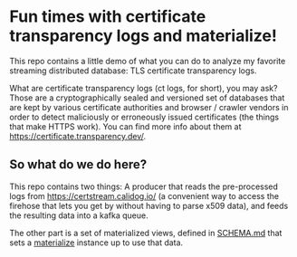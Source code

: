 # Fun times with certificate transparency logs and materialize!

This repo contains a little demo of what you can do to analyze my
favorite streaming distributed database: TLS certificate transparency
logs.

What are certificate transparency logs (ct logs, for short), you may
ask? Those are a cryptographically sealed and versioned set of
databases that are kept by various certificate authorities and browser
/ crawler vendors in order to detect maliciously or erroneously issued
certificates (the things that make HTTPS work). You can find more info
about them at https://certificate.transparency.dev/.

## So what do we do here?

This repo contains two things: A producer that reads the pre-processed
logs from https://certstream.calidog.io/ (a convenient way to access
the firehose that lets you get by without having to parse x509 data),
and feeds the resulting data into a kafka queue.

The other part is a set of materialized views, defined in
[SCHEMA.md](SCHEMA.md) that sets a
[materialize](https://materialize.com) instance up to use that data.
